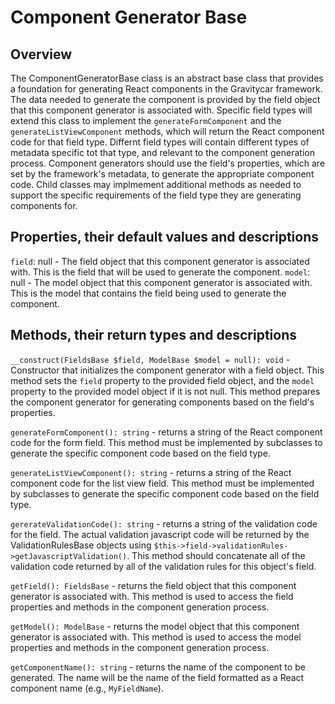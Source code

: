 # Component Generator Base

## Overview
The ComponentGeneratorBase class is an abstract base class that provides a foundation for generating React components in the Gravitycar framework.
The data needed to generate the component is provided by the field object that this component generator is associated with.
Specific field types will extend this class to implement the `generateFormComponent` and the `generateListViewComponent` methods, which will return the React component code for that field type.
Differnt field types will contain different types of metadata specific tot that type, and relevant to the component generation process. Component generators should use the field's properties, which are set by the framework's metadata, to generate the appropriate component code.
Child classes may implmement additional methods as needed to support the specific requirements of the field type they are generating components for.

## Properties, their default values and descriptions
`field`: null - The field object that this component generator is associated with. This is the field that will be used to generate the component.
`model`: null - The model object that this component generator is associated with. This is the model that contains the field being used to generate the component.

## Methods, their return types and descriptions
`__construct(FieldsBase $field, ModelBase $model = null): void` - Constructor that initializes the component generator with a field object. This method sets the `field` property to the provided field object, and the `model` property to the provided model object if it is not null. This method prepares the component generator for generating components based on the field's properties.

`generateFormComponent(): string` - returns a string of the React component code for the form field. This method must be implemented by subclasses to generate the specific component code based on the field type.

`generateListViewComponent(): string` - returns a string of the React component code for the list view field. This method must be implemented by subclasses to generate the specific component code based on the field type.

`gererateValidationCode(): string` - returns a string of the validation code for the field. The actual validation javascript code will be returned by the ValidationRulesBase objects using `$this->field->validationRules->getJavascriptValidation()`. This method should concatenate all of the validation code returned by all of the validation rules for this object's field. 

`getField(): FieldsBase` - returns the field object that this component generator is associated with. This method is used to access the field properties and methods in the component generation process.

`getModel(): ModelBase` - returns the model object that this component generator is associated with. This method is used to access the model properties and methods in the component generation process.

`getComponentName(): string` - returns the name of the component to be generated. The name will be the name of the field formatted as a React component name (e.g., `MyFieldName`).